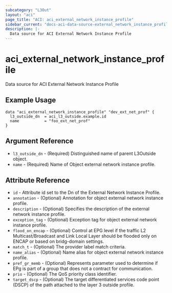 ```yaml
---
subcategory: "L3Out"
layout: "aci"
page_title: "ACI: aci_external_network_instance_profile"
sidebar_current: "docs-aci-data-source-external_network_instance_profile"
description: |-
  Data source for ACI External Network Instance Profile
---
```


# aci_external_network_instance_profile

Data source for ACI External Network Instance Profile

## Example Usage

```hcl
data "aci_external_network_instance_profile" "dev_ext_net_prof" {
  l3_outside_dn  = aci_l3_outside.example.id
  name           = "foo_ext_net_prof"
}
```

## Argument Reference

- `l3_outside_dn` - (Required) Distinguished name of parent L3Outside object.
- `name` - (Required) Name of Object external network instance profile.

## Attribute Reference

- `id` - Attribute id set to the Dn of the External Network Instance Profile.
- `annotation` - (Optional) Annotation for object external network instance profile.
- `description` - (Optional) Specifies the description of the external network instance profile.
- `exception_tag` - (Optional) Exception tag for object external network instance profile.
- `flood_on_encap` - (Optional) Control at EPG level if the traffic L2 Multicast/Broadcast and Link Local Layer should be flooded only on ENCAP or based on bridg-domain settings.
- `match_t` - (Optional) The provider label match criteria.
- `name_alias` - (Optional) Name alias for object external network instance profile.
- `pref_gr_memb` - (Optional) Represents parameter used to determine if EPg is part of a group that does not a contract for communication.
- `prio` - (Optional) The QoS priority class identifier.
- `target_dscp` - (Optional) The target differentiated services code point (DSCP) of the path attached to the layer 3 outside profile.
